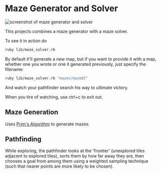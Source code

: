 # Maze Generator and Solver

![screenshot of maze generator and solver](http://i.imgur.com/S0qKukJ.png)

This projects combines a maze generator with a maze solver.

To see it in action do

```bash
ruby lib/maze_solver.rb
```

By default it'll generate a new map, but if you want to provide it with a map,
whether one you wrote or one it generated previously, just specify the
filename:

```bash
ruby lib/maze_solver.rb "mazes/maze02"
```

And watch your pathfinder search his way to ultimate victory.

When you tire of watching, use ctrl+c to exit out.

## Maze Generation

Uses [Prim's Algorithm](http://weblog.jamisbuck.org/2011/1/10/maze-generation-prim-s-algorithm)
to generate mazes.

## Pathfinding

While exploring, the pathfinder looks at the 'frontier' (unexplored tiles
adjacent to explored tiles), sorts them by how far away they are, then chooses
a goal from among them using a weighted sampling technique (such that nearer
points are more likely to be chosen).
